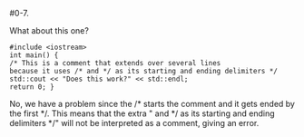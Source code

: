 #0-7. 

What about this one?

	#include <iostream>
	int main() {
	/* This is a comment that extends over several lines
	because it uses /* and */ as its starting and ending delimiters */
	std::cout << "Does this work?" << std::endl;
	return 0; }

No, we have a problem since the /* starts the comment and it gets ended by the first */.  This means that the extra " and */ as its starting and ending delimiters */" will not be interpreted as a comment, giving an error.
